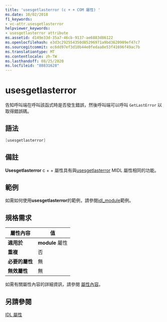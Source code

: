 ```yaml
---
title: 'usesgetlasterror (c + + COM 屬性) '
ms.date: 10/02/2018
f1_keywords:
- vc-attr.usesgetlasterror
helpviewer_keywords:
- usesgetlasterror attribute
ms.assetid: d149e33d-35a7-46cb-9137-ae6883d86122
ms.openlocfilehash: e3d3c292554350d85296971a9bd3620909ef47c7
ms.sourcegitcommit: ec6dd97ef3d10b44e0fedaa8e53f41696f49ac7b
ms.translationtype: MT
ms.contentlocale: zh-TW
ms.lasthandoff: 08/25/2020
ms.locfileid: "88831628"
---
```

# <a name="usesgetlasterror"></a>usesgetlasterror

告知呼叫端在呼叫該函式時是否發生錯誤，然後呼叫端可以呼叫 `GetLastError` 以取得錯誤碼。

## <a name="syntax"></a>語法

```cpp
[usesgetlasterror]
```

## <a name="remarks"></a>備註

**Usesgetlasterror** c + + 屬性具有與[usesgetlasterror](/windows/win32/Midl/usesgetlasterror) MIDL 屬性相同的功能。

## <a name="example"></a>範例

如需如何使用**usesgetlasterror**的範例，請參閱[idl_module](idl-module.md)範例。

## <a name="requirements"></a>規格需求

| 屬性內容 | 值 |
|-|-|
|**適用於**|**module** 屬性|
|**重複**|否|
|**必要的屬性**|無|
|**無效屬性**|無|

如需有關屬性內容的詳細資訊，請參閱 [屬性內容](cpp-attributes-com-net.md#contexts)。

## <a name="see-also"></a>另請參閱

[IDL 屬性](idl-attributes.md)

